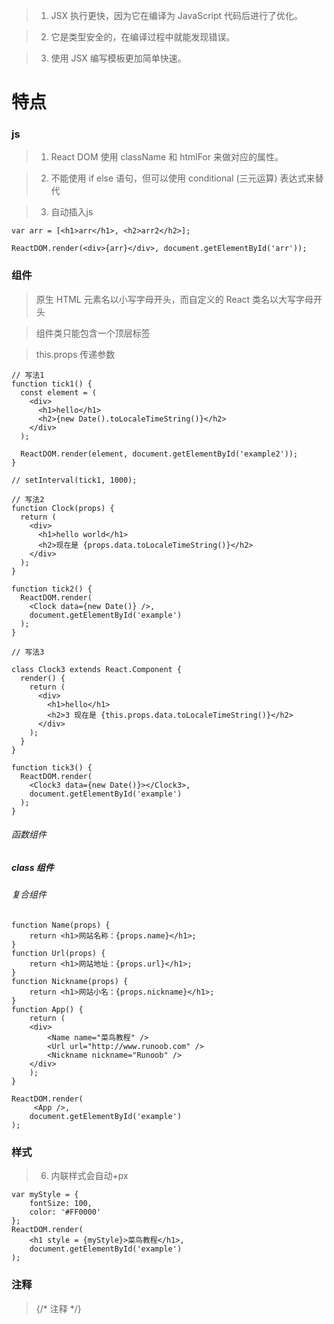 <!--
 * @LastEditors: wudan01
 * @description: 文件描述
-->
> 1. JSX 执行更快，因为它在编译为 JavaScript 代码后进行了优化。

> 2. 它是类型安全的，在编译过程中就能发现错误。

> 3. 使用 JSX 编写模板更加简单快速。


# 特点 
### js
> 1. React DOM 使用 className 和 htmlFor 来做对应的属性。

> 2. 不能使用 if else 语句，但可以使用 conditional (三元运算) 表达式来替代

> 3. 自动插入js
```
var arr = [<h1>arr</h1>, <h2>arr2</h2>];

ReactDOM.render(<div>{arr}</div>, document.getElementById('arr'));
```
### 组件
> 原生 HTML 元素名以小写字母开头，而自定义的 React 类名以大写字母开头

> 组件类只能包含一个顶层标签

> this.props 传递参数
```
// 写法1
function tick1() {
  const element = (
    <div>
      <h1>hello</h1>
      <h2>{new Date().toLocaleTimeString()}</h2>
    </div>
  );

  ReactDOM.render(element, document.getElementById('example2'));
}

// setInterval(tick1, 1000);

// 写法2
function Clock(props) {
  return (
    <div>
      <h1>hello world</h1>
      <h2>现在是 {props.data.toLocaleTimeString()}</h2>
    </div>
  );
}

function tick2() {
  ReactDOM.render(
    <Clock data={new Date()} />,
    document.getElementById('example')
  );
}

// 写法3

class Clock3 extends React.Component {
  render() {
    return (
      <div>
        <h1>hello</h1>
        <h2>3 现在是 {this.props.data.toLocaleTimeString()}</h2>
      </div>
    );
  }
}

function tick3() {
  ReactDOM.render(
    <Clock3 data={new Date()}></Clock3>,
    document.getElementById('example')
  );
}
```
###### 函数组件


##### class 组件

###### 复合组件
```
function Name(props) {
    return <h1>网站名称：{props.name}</h1>;
}
function Url(props) {
    return <h1>网站地址：{props.url}</h1>;
}
function Nickname(props) {
    return <h1>网站小名：{props.nickname}</h1>;
}
function App() {
    return (
    <div>
        <Name name="菜鸟教程" />
        <Url url="http://www.runoob.com" />
        <Nickname nickname="Runoob" />
    </div>
    );
}
 
ReactDOM.render(
     <App />,
    document.getElementById('example')
);
```

### 样式
> 6. 内联样式会自动+px
```
var myStyle = {
    fontSize: 100,
    color: '#FF0000'
};
ReactDOM.render(
    <h1 style = {myStyle}>菜鸟教程</h1>,
    document.getElementById('example')
);
```

### 注释
> {/* 注释 */}

